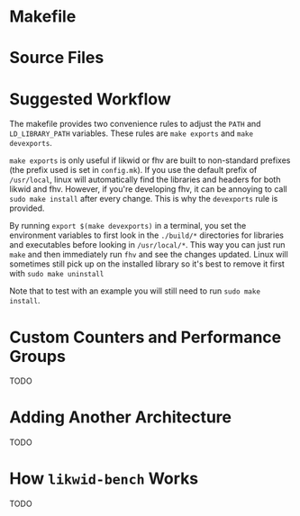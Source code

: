 # Makefile

# Source Files

# Suggested Workflow

The makefile provides two convenience rules to adjust the `PATH` and `LD_LIBRARY_PATH` variables. These rules are `make exports` and `make devexports`.

`make exports` is only useful if likwid or fhv are built to non-standard prefixes (the prefix used is set in `config.mk`). If you use the default prefix of `/usr/local`, linux will automatically find the libraries and headers for both likwid and fhv. However, if you're developing fhv, it can be annoying to call `sudo make install` after every change. This is why the `devexports` rule is provided.

By running `export $(make devexports)` in a terminal, you set the environment variables to first look in the `./build/*` directories for libraries and executables before looking in `/usr/local/*`. This way you can just run `make` and then immediately run `fhv` and see the changes updated. Linux will sometimes still pick up on the installed library so it's best to remove it first with `sudo make uninstall`

Note that to test with an example you will still need to run `sudo make install`.

# Custom Counters and Performance Groups
TODO

# Adding Another Architecture
TODO

# How `likwid-bench` Works
TODO
